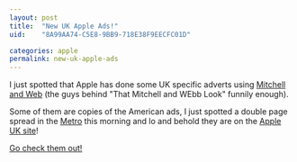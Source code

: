 ```yaml
---
layout: post
title:  "New UK Apple Ads!"
uid:	"8A99AA74-C5E8-9BB9-718E38F9EECFC01D"

categories: apple
permalink: new-uk-apple-ads
---
```

I just spotted that Apple has done some UK specific adverts using <a href="http://www.bbc.co.uk/comedy/thatmitchellandwebbsite/">Mitchell and Web</a> (the guys behind "That Mitchell and WEbb Look" funnily enough).

Some of them are copies of the American ads, I just spotted a double page spread in the <a href="http://www.metro.co.uk/">Metro</a> this morning and lo and behold they are on the <a href="http://www.apple.com/uk/">Apple UK site</a>!

<a href="http://www.apple.com/uk/getamac/ads/">Go check them out!</a>